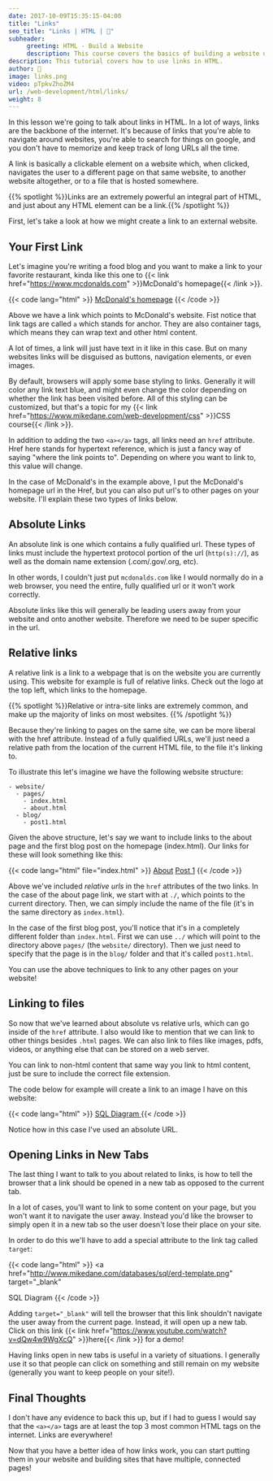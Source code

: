 ```yaml
---
date: 2017-10-09T15:35:15-04:00
title: "Links"
seo_title: "Links | HTML | 🦒"
subheader:
     greeting: HTML - Build a Website
     description: This course covers the basics of building a website using HTML. Work your way through the videos/articles and I'll teach you everything you need to know to create a basic website!
description: This tutorial covers how to use links in HTML.
author: 🦒
image: links.png
video: pTpkvZhoZM4
url: /web-development/html/links/
weight: 8
---
```


In this lesson we're going to talk about links in HTML. In a lot of ways, links are the backbone of the internet. It's because of links that you're able to navigate around websites, you're able to search for things on google, and you don't have to memorize and keep track of long URLs all the time. 

A link is basically a clickable element on a website which, when clicked, navigates the user to a different page on that same website, to another website altogether, or to a file that is hosted somewhere.

{{% spotlight %}}Links are an extremely powerful an integral part of HTML, and just about any HTML element can be a link.{{% /spotlight %}}

First, let's take a look at how we might create a link to an external website. 

## Your First Link

Let's imagine you're writing a food blog and you want to make a link to your favorite restaurant, kinda like this one to {{< link href="https://www.mcdonalds.com" >}}McDonald's homepage{{< /link >}}. 

{{< code lang="html" >}}
<a href="https://www.mcdonalds.com"> McDonald's homepage</a>
{{< /code >}}

Above we have a link which points to McDonald's website. Fist notice that link tags are called `a` which stands for anchor. They are also container tags, which means they can wrap text and other html content. 

A lot of times, a link will just have text in it like in this case. But on many websites links will be disguised as buttons, navigation elements, or even images. 

By default, browsers will apply some base styling to links. Generally it will color any link text blue, and might even change the color depending on whether the link has been visited before. All of this styling can be customized, but that's a topic for my {{< link href="https://www.mikedane.com/web-development/css" >}}CSS course{{< /link >}}. 

In addition to adding the two `<a></a>` tags, all links need an `href` attribute. Href here stands for hypertext reference, which is just a fancy way of saying "where the link points to". Depending on where you want to link to, this value will change. 

In the case of McDonald's in the example above, I put the McDonald's homepage url in the Href, but you can also put url's to other pages on your website. I'll explain these two types of links below. 

## Absolute Links

An absolute link is one which contains a fully qualified url. These types of links must include the hypertext protocol portion of the url (`http(s)://`), as well as the domain name extension (.com/.gov/.org, etc).

In other words, I couldn't just put `mcdonalds.com` like I would normally do in a web browser, you need the entire, fully qualified url or it won't work correctly. 

Absolute links like this will generally be leading users away from your website and onto another website. Therefore we need to be super specific in the url. 

## Relative links

A relative link is a link to a webpage that is on the website you are currently using. This website for example is full of relative links. Check out the logo at the top left, which links to the homepage. 

{{% spotlight %}}Relative or intra-site links are extremely common, and make up the majority of links on most websites. {{% /spotlight %}}

Because they're linking to pages on the same site, we can be more liberal with the href attribute. Instead of a fully qualified URLs, we'll just need a relative path from the location of the current HTML file, to the file it's linking to. 

To illustrate this let's imagine we have the following website structure:

```
- website/
  - pages/
    - index.html
    - about.html
  - blog/
    - post1.html
```

Given the above structure, let's say we want to include links to the about page and the first blog post on the homepage (index.html). Our links for these will look something like this:

{{< code lang="html" file="index.html" >}}
<a href="./about.html">About</a>
<a href="../blog/post1.html">Post 1</a>
{{< /code >}}

Above we've included _relative urls_ in the `href` attributes of the two links. In the case of the about page link, we start with at `./`, which points to the current directory. Then, we can simply include the name of the file (it's in the same directory as `index.html`). 

In the case of the first blog post, you'll notice that it's in a completely different folder than `index.html`. First we can use `../` which will point to the directory above `pages/` (the `website/` directory). Then we just need to specify that the page is in the `blog/` folder and that it's called `post1.html`. 

You can use the above techniques to link to any other pages on your website!

## Linking to files

So now that we've learned about absolute vs relative urls, which can go inside of the `href` attribute. I also would like to mention that we can link to other things besides `.html` pages. We can also link to files like images, pdfs, videos, or anything else that can be stored on a web server. 

You can link to non-html content that same way you link to html content, just be sure to include the correct file extension. 

The code below for example will create a link to an image I have on this website:

{{< code lang="html" >}}
<a href="http://www.mikedane.com/databases/sql/erd-template.png">
  SQL Diagram
</a>
{{< /code >}}

Notice how in this case I've used an absolute URL. 

## Opening Links in New Tabs

The last thing I want to talk to you about related to links, is how to tell the browser that a link should be opened in a new tab as opposed to the current tab.

In a lot of cases, you'll want to link to some content on your page, but you won't want it to navigate the user away. Instead you'd like the browser to simply open it in a new tab so the user doesn't lose their place on your site.

In order to do this we'll have to add a special attribute to the link tag called `target`:

{{< code lang="html" >}}
<a 
  href="http://www.mikedane.com/databases/sql/erd-template.png"
  target="_blank"
>
  SQL Diagram
</a>
{{< /code >}}

Adding `target="_blank"` will tell the browser that this link shouldn't navigate the user away from the current page. Instead, it will open up a new tab. Click on this link {{< link href="https://www.youtube.com/watch?v=dQw4w9WgXcQ" >}}here{{< /link >}} for a demo!

Having links open in new tabs is useful in a variety of situations. I generally use it so that people can click on something and still remain on my website (generally you want to keep people on your site!).

## Final Thoughts

I don't have any evidence to back this up, but if I had to guess I would say that the `<a></a>` tags are at least the top 3 most common HTML tags on the internet. Links are everywhere!

Now that you have a better idea of how links work, you can start putting them in your website and building sites that have multiple, connected pages!